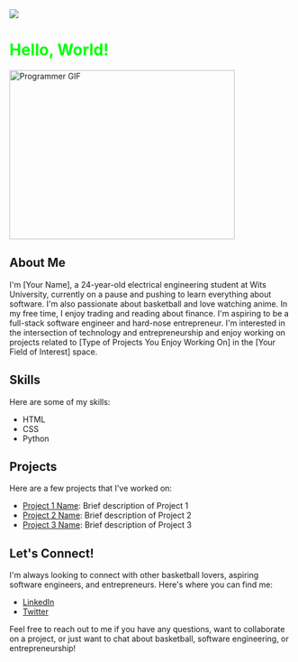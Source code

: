 <html>
  <head>
   <img src = "https://media2.giphy.com/media/h408T6Y5GfmXBKW62l/200w.gif?cid=6c09b952ezbnry2ps1tva43gcth47imhj78nx9x25k6ydl1u&rid=200w.gif&ct=g">
  </head>
  <body>
    <h1 style="color:#00ff00">Hello, World!</h1>
    <img src="https://media.tenor.com/NOYF3f82b_gAAAAC/programmer.gif" alt="Programmer GIF" width="400" height="300">
    <h2>About Me</h2>
    <p>
      I'm [Your Name], a 24-year-old electrical engineering student at Wits University, currently on a pause and pushing to learn everything about software. I'm also passionate about basketball and love watching anime. In my free time, I enjoy trading and reading about finance. I'm aspiring to be a full-stack software engineer and hard-nose entrepreneur. I'm interested in the intersection of technology and entrepreneurship and enjoy working on projects related to [Type of Projects You Enjoy Working On] in the [Your Field of Interest] space.
    </p>
    <h2>Skills</h2>
    <p>Here are some of my skills:</p>
    <ul>
      <li>HTML</li>
      <li>CSS</li>
      <li>Python</li>
    </ul>
    <h2>Projects</h2>
    <p>Here are a few projects that I've worked on:</p>
    <ul>
      <li><a href="Link to Project 1">Project 1 Name</a>: Brief description of Project 1</li>
      <li><a href="Link to Project 2">Project 2 Name</a>: Brief description of Project 2</li>
      <li><a href="Link to Project 3">Project 3 Name</a>: Brief description of Project 3</li>
    </ul>
    <h2>Let's Connect!</h2>
    <p>I'm always looking to connect with other basketball lovers, aspiring software engineers, and entrepreneurs. Here's where you can find me:</p>
    <ul>
      <li><a href="Link to LinkedIn Profile">LinkedIn</a></li>
      <li><a href="Link to Twitter Profile">Twitter</a></li>
    </ul>
    <p>Feel free to reach out to me if you have any questions, want to collaborate on a project, or just want to chat about basketball, software engineering, or entrepreneurship!</p>
  </body>
</html>
